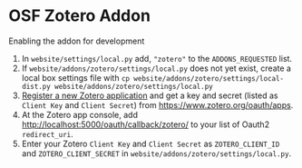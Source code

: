 # OSF Zotero Addon

Enabling the addon for development

1. In `website/settings/local.py` add, `"zotero"` to the `ADDONS_REQUESTED` list.
2. If `website/addons/zotero/settings/local.py` does not yet exist, create a local box settings file with `cp website/addons/zotero/settings/local-dist.py website/addons/zotero/settings/local.py`
3. [Register a new Zotero application](https://www.zotero.org/oauth/apps/new) and get a key and secret  (listed as `Client Key` and `Client Secret`) from <https://www.zotero.org/oauth/apps>.  
4. At the Zotero app console, add <http://localhost:5000/oauth/callback/zotero/> to your list of Oauth2 `redirect_uri`.
5. Enter your Zotero `Client Key` and `Client Secret` as `ZOTERO_CLIENT_ID` and `ZOTERO_CLIENT_SECRET` in `website/addons/zotero/settings/local.py`. 
